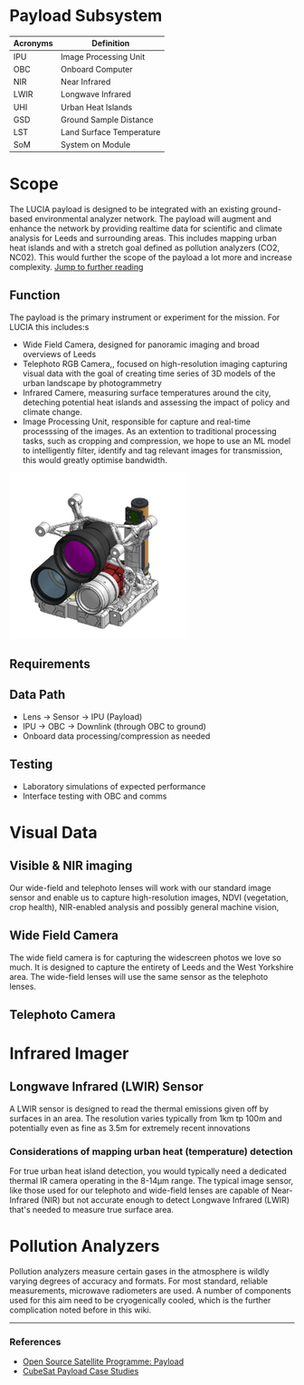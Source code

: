 # Payload Subsystem

| Acronyms | Definition |
|---| ---|
|IPU| Image Processing Unit |
| OBC | Onboard Computer |
| NIR | Near Infrared |
| LWIR | Longwave Infrared |
| UHI | Urban Heat Islands |
| GSD | Ground Sample Distance |
| LST | Land Surface Temperature |
| SoM | System on Module |



# Scope

The LUCIA payload is designed to be integrated with an existing ground-based environmental analyzer network. The payload will augment and enhance the network by providing realtime data for scientific and climate analysis for Leeds and surrounding areas. This includes mapping urban heat islands and with a stretch goal defined as pollution analyzers (CO2, NC02). This would further the scope of the payload a lot more and increase complexity. [Jump to further reading](#pollution-analyzers)

## Function

The payload is the primary instrument or experiment for the mission. For LUCIA this includes:s

- Wide Field Camera, designed for panoramic imaging and broad overviews of Leeds
- Telephoto RGB Camera,, focused on high-resolution imaging capturing visual data with the goal of creating time series of 3D models of the urban landscape by photogrammetry
- Infrared Camere, measuring surface temperatures around the city, deteching potential heat islands and assessing the impact of policy and climate change.
- Image Processing Unit, responsible for capture and real-time processsing of the images. As an extention to traditional processing tasks, such as cropping and compression, we hope to use an ML model to intelligently filter, identify and tag relevant images for transmission, this would greatly optimise bandwidth.


![payload_example](../images/payloadexample.png)

## Requirements



## Data Path
- Lens → Sensor → IPU (Payload)
- IPU → OBC → Downlink (through OBC to ground)
- Onboard data processing/compression as needed

## Testing

- Laboratory simulations of expected performance
- Interface testing with OBC and comms


# Visual Data

## Visible & NIR imaging

Our wide-field and telephoto lenses will work with our standard image sensor and enable us to capture high-resolution images, NDVI (vegetation, crop health), NIR-enabled analysis and possibly general machine vision,

## Wide Field Camera

The wide field camera is for capturing the widescreen photos we love so much. It is designed to capture the entirety of Leeds and the West Yorkshire area. The wide-field lenses will use the same sensor as the telephoto lenses.

## Telephoto Camera




# Infrared Imager

## Longwave Infrared (LWIR) Sensor

A LWIR sensor is designed to read the thermal emissions given off by surfaces in an area. The resolution varies typically from 1km tp 100m and potentially even as fine as 3.5m for extremely recent innovations


### Considerations of mapping urban heat (temperature) detection
For true urban heat island detection, you would typically need a dedicated thermal IR camera operating in the 8-14μm range. The typical image sensor, like those used for our telephoto and wide-field lenses are capable of Near-Infrared (NIR) but not accurate enough to detect Longwave Infrared (LWIR) that's needed to measure true surface area. 


# Pollution Analyzers

Pollution analyzers measure certain gases in the atmosphere is wildly varying degrees of accuracy and formats. For most standard, reliable measurements, microwave radiometers are used. A number of components used for this aim need to be cryogenically cooled, which is the further complication noted before in this wiki.




---

### References

- [Open Source Satellite Programme: Payload](https://www.opensourcesatellite.org/)
- [CubeSat Payload Case Studies](https://www.nasa.gov/content/cubesat-launch-initiative)
